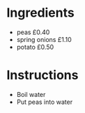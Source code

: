 # Ingredients
- peas £0.40
- spring onions £1.10
- potato £0.50


# Instructions

- Boil water
- Put peas into water

